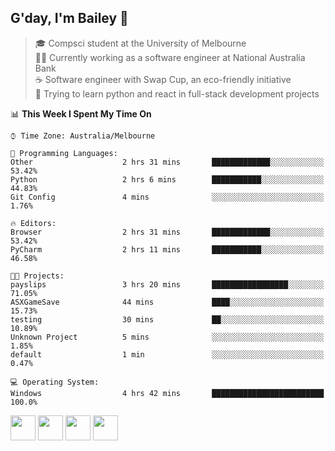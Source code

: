 ## G'day, I'm Bailey 👋

> 🎓 Compsci student at the University of Melbourne <br>
> 👨‍💻 Currently working as a software engineer at National Australia Bank <br>
> ☕️ Software engineer with Swap Cup, an eco-friendly initiative <br>
> 🌱 Trying to learn python and react in full-stack development projects

<!--START_SECTION:waka-->
📊 **This Week I Spent My Time On** 

```text
⌚︎ Time Zone: Australia/Melbourne

💬 Programming Languages: 
Other                    2 hrs 31 mins       █████████████░░░░░░░░░░░░   53.42% 
Python                   2 hrs 6 mins        ███████████░░░░░░░░░░░░░░   44.83% 
Git Config               4 mins              ░░░░░░░░░░░░░░░░░░░░░░░░░   1.76%

🔥 Editors: 
Browser                  2 hrs 31 mins       █████████████░░░░░░░░░░░░   53.42% 
PyCharm                  2 hrs 11 mins       ███████████░░░░░░░░░░░░░░   46.58%

🐱‍💻 Projects: 
payslips                 3 hrs 20 mins       █████████████████░░░░░░░░   71.05% 
ASXGameSave              44 mins             ████░░░░░░░░░░░░░░░░░░░░░   15.73% 
testing                  30 mins             ██░░░░░░░░░░░░░░░░░░░░░░░   10.89% 
Unknown Project          5 mins              ░░░░░░░░░░░░░░░░░░░░░░░░░   1.85% 
default                  1 min               ░░░░░░░░░░░░░░░░░░░░░░░░░   0.47%

💻 Operating System: 
Windows                  4 hrs 42 mins       █████████████████████████   100.0%

```


<!--END_SECTION:waka-->

[<img height="40px" src="https://img.icons8.com/ios-filled/2x/linkedin.png">](https://linkedin.com/in/baileybutler1)
[<img height="40px" src="https://img.icons8.com/ios-filled/2x/github.png">](https://github.com/baely)
[<img height="40px" src="https://img.icons8.com/ios-filled/2x/salesforce.png">](https://trailblazer.me/id/baileybutler)
[<img height="40px" src="https://img.icons8.com/ios-filled/2x/instagram.png">](https://instagram.com/bae1y)
